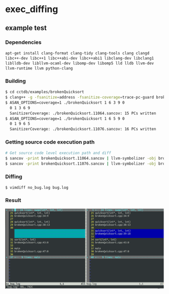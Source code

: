 # exec_diffing

## example test
### Dependencies
```
apt-get install clang-format clang-tidy clang-tools clang clangd libc++-dev libc++1 libc++abi-dev libc++abi1 libclang-dev libclang1 liblldb-dev libllvm-ocaml-dev libomp-dev libomp5 lld lldb llvm-dev llvm-runtime llvm python-clang
```

### Building
```bash
$ cd cctdb/examples/brokenQuicksort
$ clang++ -g -fsanitize=address -fsanitize-coverage=trace-pc-guard brokenQuicksort.cpp -o brokenQuicksort
$ ASAN_OPTIONS=coverage=1 ./brokenQuicksort 1 6 3 9 0
  0 1 3 6 9 
  SanitizerCoverage: ./brokenQuicksort.11064.sancov: 15 PCs written
$ ASAN_OPTIONS=coverage=1 ./brokenQuicksort 1 6 5 9 0
  0 1 9 6 5 
  SanitizerCoverage: ./brokenQuicksort.11076.sancov: 16 PCs written
```

### Getting source code execution path
```bash
# Get source code level execution path and diff
$ sancov -print brokenQuicksort.11064.sancov | llvm-symbolizer -obj brokenQuicksort > no_bug.log
$ sancov -print brokenQuicksort.11076.sancov | llvm-symbolizer -obj brokenQuicksort > bug.log
```

### Diffing
```
$ vimdiff no_bug.log bug.log
```

### Result
![result](https://github.com/SuhwanSong/exec_diffing/blob/master/screenshot.png)
